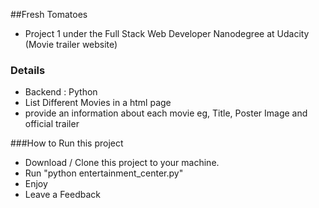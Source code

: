 ##Fresh Tomatoes
- Project 1 under the Full Stack Web Developer Nanodegree at Udacity (Movie trailer website)


### Details
- Backend : Python
- List Different Movies in a html page 
- provide an information about each movie eg, Title, Poster Image and official trailer 

###How to Run  this project
- Download / Clone this project to your machine.
- Run "python entertainment_center.py" 
- Enjoy
- Leave a Feedback
